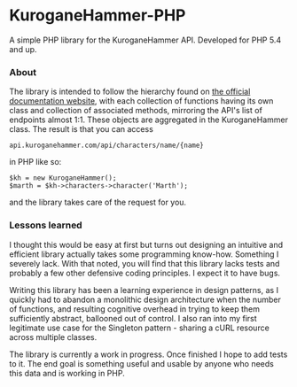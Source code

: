 KuroganeHammer-PHP
=====================

A simple PHP library for the KuroganeHammer API. Developed for PHP 5.4 and up.

### About

The library is intended to follow the hierarchy found on [the official documentation website](http://api.kuroganehammer.com/swagger/ui/index), with each collection of functions having its own class and collection of associated methods, mirroring the API's list of endpoints almost 1:1. These objects are aggregated in the KuroganeHammer class. The result is that you can access

```api.kuroganehammer.com/api/characters/name/{name}``` 

in PHP like so:

```
$kh = new KuroganeHammer();
$marth = $kh->characters->character('Marth');
```

and the library takes care of the request for you.

### Lessons learned
I thought this would be easy at first but turns out designing an intuitive and efficient library actually takes some programming know-how. Something I severely lack. With that noted, you will find that this library lacks tests and probably a few other defensive coding principles. I expect it to have bugs.

Writing this library has been a learning experience in design patterns, as I quickly had to abandon a monolithic design architecture when the number of functions, and resulting cognitive overhead in trying to keep them sufficiently abstract, ballooned out of control. I also ran into my first legitimate use case for the Singleton pattern - sharing a cURL resource across multiple classes.

The library is currently a work in progress. Once finished I hope to add tests to it. The end goal is something useful and usable by anyone who needs this data and is working in PHP.

